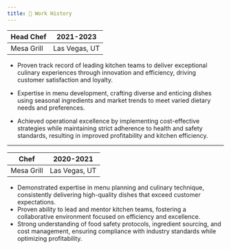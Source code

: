 ```yaml
---
title: 💼 Work History
---
```

| **Head Chef** | 2021-2023       |
|-|-|
| Mesa Grill | Las Vegas, UT  |
- Proven track record of leading kitchen teams to deliver exceptional culinary experiences through innovation and efficiency, driving customer satisfaction and loyalty.

 - Expertise in menu development, crafting diverse and enticing dishes using seasonal ingredients and market trends to meet varied dietary needs and preferences.

- Achieved operational excellence by implementing cost-effective strategies while maintaining strict adherence to health and safety standards, resulting in improved profitability and kitchen efficiency.

---

| **Chef** | 2020-2021       |
|-|-|
| Mesa Grill | Las Vegas, UT  |
- Demonstrated expertise in menu planning and culinary technique, consistently delivering high-quality dishes that exceed customer expectations.
- Proven ability to lead and mentor kitchen teams, fostering a collaborative environment focused on efficiency and excellence.
- Strong understanding of food safety protocols, ingredient sourcing, and cost management, ensuring compliance with industry standards while optimizing profitability.
